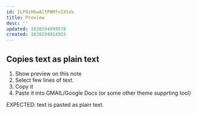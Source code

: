 ```yaml
---
id: ILP9zHbwAltPWMfvIXtds
title: Preview
desc: ''
updated: 1638194999578
created: 1638194914915
---
```


## Copies text as plain text
1. Show preview on this note
1. Select few lines of text.
1. Copy it
1. Paste it into GMAIL/Google Docs (or some other theme supprting tool)

EXPECTED: text is pasted as plain text.


